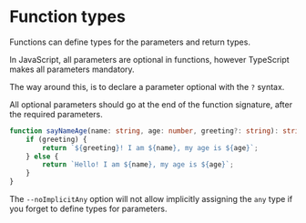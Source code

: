# Function types

Functions can define types for the parameters and return types.

In JavaScript, all parameters are optional in functions, however TypeScript makes all parameters mandatory.

The way around this, is to declare a parameter optional with the `?` syntax.

All optional parameters should go at the end of the function signature, after the required parameters.

```typescript
function sayNameAge(name: string, age: number, greeting?: string): string {
    if (greeting) {
        return `${greeting}! I am ${name}, my age is ${age}`;
    } else {
        return `Hello! I am ${name}, my age is ${age}`;
    }
}
```

The `--noImplicitAny` option will not allow implicitly assigning the `any` type if you forget to define types for parameters.
